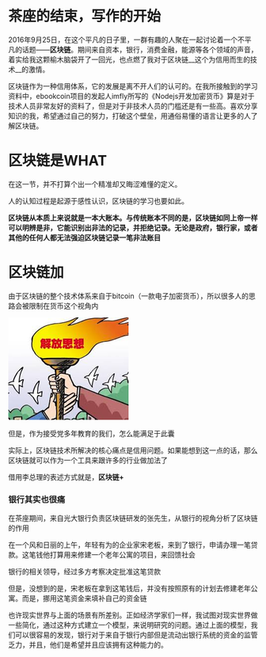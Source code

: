 # 茶座的结束，写作的开始

2016年9月25日，在这个平凡的日子里，一群有趣的人聚在一起讨论着一个不平凡的话题——__区块链__。期间来自资本，银行，消费金融，能源等各个领域的声音，着实给我这颗榆木脑袋开了一回光，也点燃了我对于区块链__这个为信用而生的技术__的激情。

区块链作为一种信用体系，它的发展是离不开人们的认可的。在我所接触到的学习资料中，ebookcoin项目的发起人imfly所写的《Nodejs开发加密货币》算是对于技术人员非常友好的资料了，但是对于非技术人员的门槛还是有一些高。喜欢分享知识的我，希望通过自己的努力，打破这个壁垒，用通俗易懂的语言让更多的人了解区块链。

# 区块链是WHAT

在这一节，并不打算个出一个精准却又晦涩难懂的定义。

人的认知过程是起源于感性认识，区块链的学习也要如此。

__区块链从本质上来说就是一本大账本。与传统账本不同的是，区块链如同上帝一样可以明辨是非，它能识别出非法的记录，并拒绝记录。无论是政府，银行家，或者其他的任何人都无法强迫区块链记录一笔非法账目__


# 区块链加

由于区块链的整个技术体系来自于bitcoin（一款电子加密货币），所以很多人的思路会被限制在货币这个视角内  

![解放思想](../pic/p4.jpeg)

但是，作为接受党多年教育的我们，怎么能满足于此囊  

实际上，区块链技术所解决的核心痛点是信用问题。如果能想到这一点的话，那么区块链就可以作为一个工具来跟许多的行业做加法了  

借用李总理的表述方式就是，__区块链+__

### 银行其实也很痛

在茶座期间，来自光大银行负责区块链研发的张先生，从银行的视角分析了区块链的作用

在一个风和日丽的上午，年轻有为的企业家宋老板，来到了银行，申请办理一笔贷款。这笔钱他打算用来修建一个老年公寓的项目，来回馈社会  

银行的相关领导，经过多方考察决定批准这笔贷款  

但是，没想到的是，宋老板在拿到这笔钱后，并没有按照原有的计划去修建老年公寓。而是，挪用这笔资金来填补自己的资金链

也许现实世界与上面的场景有所差别。正如经济学家们一样，我试图对现实世界做一些简化，通过这种方式建立一个模型，来说明研究的问题。通过上面的模型，我们可以很容易的发现，银行对于来自于银行内部但是流动出银行系统的资金的监管乏力，并且，他们是希望并且应该拥有这种能力的。

### 















